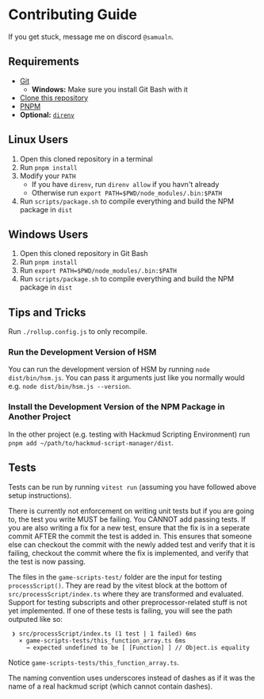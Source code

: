 # Contributing Guide
If you get stuck, message me on discord `@samualn`.

## Requirements
- [Git](https://git-scm.com/)
  - **Windows:** Make sure you install Git Bash with it
- [Clone this repository](https://docs.github.com/en/repositories/creating-and-managing-repositories/cloning-a-repository)
- [PNPM](https://pnpm.io/)
- **Optional:** [`direnv`](https://direnv.net/)

## Linux Users
1. Open this cloned repository in a terminal
2. Run `pnpm install`
3. Modify your `PATH`
   - If you have `direnv`, run `direnv allow` if you havn't already
   - Otherwise run `export PATH=$PWD/node_modules/.bin:$PATH`
4. Run `scripts/package.sh` to compile everything and build the NPM package in `dist`

## Windows Users
1. Open this cloned repository in Git Bash
2. Run `pnpm install`
3. Run `export PATH=$PWD/node_modules/.bin:$PATH`
4. Run `scripts/package.sh` to compile everything and build the NPM package in `dist`

## Tips and Tricks
Run `./rollup.config.js` to only recompile.

### Run the Development Version of HSM
You can run the development version of HSM by running `node dist/bin/hsm.js`. You can pass it arguments just like you normally would e.g. `node dist/bin/hsm.js --version`.

### Install the Development Version of the NPM Package in Another Project
In the other project (e.g. testing with Hackmud Scripting Environment) run `pnpm add ~/path/to/hackmud-script-manager/dist`.

## Tests
Tests can be run by running `vitest run` (assuming you have followed above setup instructions).

There is currently not enforcement on writing unit tests but if you are going to, the test you write MUST be failing.
You CANNOT add passing tests. If you are also writing a fix for a new test, ensure that the fix is in a seperate commit
AFTER the commit the test is added in. This ensures that someone else can checkout the commit with the newly added test
and verify that it is failing, checkout the commit where the fix is implemented, and verify that the test is now
passing.

The files in the `game-scripts-test/` folder are the input for testing `processScript()`. They are read by the vitest
block at the bottom of `src/processScript/index.ts` where they are transformed and evaluated. Support for testing
subscripts and other preprocessor-related stuff is not yet implemented. If one of these tests is failing, you will see
the path outputed like so:

```
 ❯ src/processScript/index.ts (1 test | 1 failed) 6ms
   × game-scripts-tests/this_function_array.ts 6ms
     → expected undefined to be [ [Function] ] // Object.is equality
```

Notice `game-scripts-tests/this_function_array.ts`.

The naming convention uses underscores instead of dashes as if it was the name of a real hackmud script (which cannot
contain dashes).

